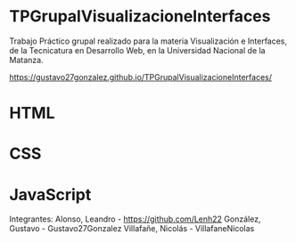 # TPGrupalVisualizacioneInterfaces
Trabajo Práctico grupal realizado para la materia Visualización e Interfaces, de la Tecnicatura en Desarrollo Web, en la Universidad Nacional de la Matanza. 

https://gustavo27gonzalez.github.io/TPGrupalVisualizacioneInterfaces/ 
# HTML
# CSS
# JavaScript
Integrantes: 
Alonso, Leandro - https://github.com/Lenh22
González, Gustavo - Gustavo27Gonzalez
Villafañe, Nicolás - VillafaneNicolas
